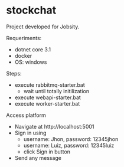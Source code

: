 # stockchat
Project developed for Jobsity.

Requeriments:
 - dotnet core 3.1
 - docker
 - OS: windows

Steps:
 - execute rabbitmq-starter.bat
    - wait until totally initilization
 - execute webapi-starter.bat
 - execute worker-starter.bat 

Access platform
 - Navigate at http://localhost:5001
 - Sign in using 
   - username: Jhon, password: 12345jhon
   - username: Luiz, password: 12345luiz
   - click Sign in button
 - Send any message

